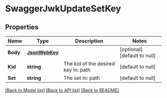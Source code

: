 # SwaggerJwkUpdateSetKey

## Properties
Name | Type | Description | Notes
------------ | ------------- | ------------- | -------------
**Body** | [**JsonWebKey**](jsonWebKey.md) |  | [optional] [default to null]
**Kid** | **string** | The kid of the desired key in: path | [default to null]
**Set** | **string** | The set in: path | [default to null]

[[Back to Model list]](../README.md#documentation-for-models) [[Back to API list]](../README.md#documentation-for-api-endpoints) [[Back to README]](../README.md)


